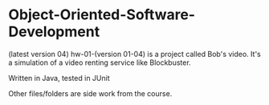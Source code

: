 # Object-Oriented-Software-Development

(latest version 04)
hw-01-(version 01-04) is a project called Bob's video. It's a simulation of a video renting service like Blockbuster.

Written in Java, tested in JUnit


Other files/folders are side work from the course.
